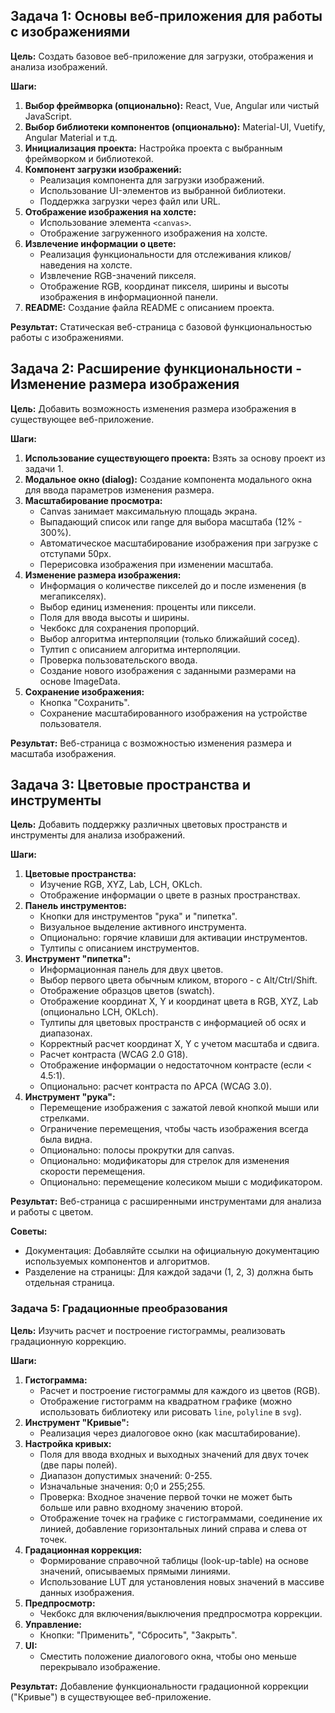 ## Задача 1: Основы веб-приложения для работы с изображениями

**Цель:** Создать базовое веб-приложение для загрузки, отображения и анализа изображений.

**Шаги:**

1.  **Выбор фреймворка (опционально):** React, Vue, Angular или чистый JavaScript.
2.  **Выбор библиотеки компонентов (опционально):** Material-UI, Vuetify, Angular Material и т.д.
3.  **Инициализация проекта:** Настройка проекта с выбранным фреймворком и библиотекой.
4.  **Компонент загрузки изображений:**
    *   Реализация компонента для загрузки изображений.
    *   Использование UI-элементов из выбранной библиотеки.
    *   Поддержка загрузки через файл или URL.
5.  **Отображение изображения на холсте:**
    *   Использование элемента `<canvas>`.
    *   Отображение загруженного изображения на холсте.
6.  **Извлечение информации о цвете:**
    *   Реализация функциональности для отслеживания кликов/наведения на холсте.
    *   Извлечение RGB-значений пикселя.
    *   Отображение RGB, координат пикселя, ширины и высоты изображения в информационной панели.
7.  **README:** Создание файла README с описанием проекта.

**Результат:** Статическая веб-страница с базовой функциональностью работы с изображениями.

## Задача 2: Расширение функциональности - Изменение размера изображения

**Цель:** Добавить возможность изменения размера изображения в существующее веб-приложение.

**Шаги:**

1.  **Использование существующего проекта:** Взять за основу проект из задачи 1.
2.  **Модальное окно (dialog):** Создание компонента модального окна для ввода параметров изменения размера.
3.  **Масштабирование просмотра:**
    *   Canvas занимает максимальную площадь экрана.
    *   Выпадающий список или range для выбора масштаба (12% - 300%).
    *   Автоматическое масштабирование изображения при загрузке с отступами 50px.
    *   Перерисовка изображения при изменении масштаба.
4.  **Изменение размера изображения:**
    *   Информация о количестве пикселей до и после изменения (в мегапикселях).
    *   Выбор единиц изменения: проценты или пиксели.
    *   Поля для ввода высоты и ширины.
    *   Чекбокс для сохранения пропорций.
    *   Выбор алгоритма интерполяции (только ближайший сосед).
    *   Тултип с описанием алгоритма интерполяции.
    *   Проверка пользовательского ввода.
    *   Создание нового изображения с заданными размерами на основе ImageDatа.
5.  **Сохранение изображения:**
    *   Кнопка "Сохранить".
    *   Сохранение масштабированного изображения на устройстве пользователя.

**Результат:** Веб-страница с возможностью изменения размера и масштаба изображения.

## Задача 3: Цветовые пространства и инструменты

**Цель:** Добавить поддержку различных цветовых пространств и инструменты для анализа изображений.

**Шаги:**

1.  **Цветовые пространства:**
    *   Изучение RGB, XYZ, Lab, LCH, OKLch.
    *   Отображение информации о цвете в разных пространствах.
2.  **Панель инструментов:**
    *   Кнопки для инструментов "рука" и "пипетка".
    *   Визуальное выделение активного инструмента.
    *   Опционально: горячие клавиши для активации инструментов.
    *   Тултипы с описанием инструментов.
3.  **Инструмент "пипетка":**
    *   Информационная панель для двух цветов.
    *   Выбор первого цвета обычным кликом, второго - с Alt/Ctrl/Shift.
    *   Отображение образцов цветов (swatch).
    *   Отображение координат X, Y и координат цвета в RGB, XYZ, Lab (опционально LCH, OKLch).
    *   Тултипы для цветовых пространств с информацией об осях и диапазонах.
    *   Корректный расчет координат X, Y с учетом масштаба и сдвига.
    *   Расчет контраста (WCAG 2.0 G18).
    *   Отображение информации о недостаточном контрасте (если < 4.5:1).
    *   Опционально: расчет контраста по APCA (WCAG 3.0).
4.  **Инструмент "рука":**
    *   Перемещение изображения с зажатой левой кнопкой мыши или стрелками.
    *   Ограничение перемещения, чтобы часть изображения всегда была видна.
    *   Опционально: полосы прокрутки для canvas.
    *   Опционально: модификаторы для стрелок для изменения скорости перемещения.
    *   Опционально: перемещение колесиком мыши с модификатором.

**Результат:** Веб-страница с расширенными инструментами для анализа и работы с цветом.

**Советы:**

*   Документация: Добавляйте ссылки на официальную документацию используемых компонентов и алгоритмов.
*   Разделение на страницы: Для каждой задачи (1, 2, 3) должна быть отдельная страница.

### Задача 5: Градационные преобразования

**Цель:** Изучить расчет и построение гистограммы, реализовать градационную коррекцию.

**Шаги:**

1.  **Гистограмма:**
    *   Расчет и построение гистограммы для каждого из цветов (RGB).
    *   Отображение гистограмм на квадратном графике (можно использовать библиотеку или рисовать `line`, `polyline` в `svg`).
2.  **Инструмент "Кривые":**
    *   Реализация через диалоговое окно (как масштабирование).
3.  **Настройка кривых:**
    *   Поля для ввода входных и выходных значений для двух точек (две пары полей).
    *   Диапазон допустимых значений: 0-255.
    *   Изначальные значения: 0;0 и 255;255.
    *   Проверка: Входное значение первой точки не может быть больше или равно входному значению второй.
    *   Отображение точек на графике с гистограммами, соединение их линией, добавление горизонтальных линий справа и слева от точек.
4.  **Градационная коррекция:**
    *   Формирование справочной таблицы (look-up-table) на основе значений, описываемых прямыми линиями.
    *   Использование LUT для установления новых значений в массиве данных изображения.
5.  **Предпросмотр:**
    *   Чекбокс для включения/выключения предпросмотра коррекции.
6.  **Управление:**
    *   Кнопки: "Применить", "Сбросить", "Закрыть".
7.  **UI:**
    *   Сместить положение диалогового окна, чтобы оно меньше перекрывало изображение.

**Результат:** Добавление функциональности градационной коррекции ("Кривые") в существующее веб-приложение.
